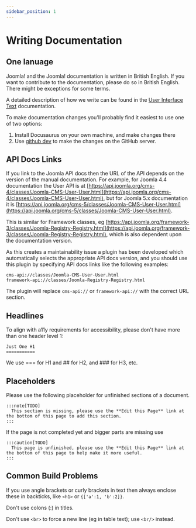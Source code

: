 ```yaml
---
sidebar_position: 1
---
```


# Writing Documentation


## One lanuage

Joomla! and the Joomla! documentation is written in British English. If you want to contribute to the documentation,
please do so in British English. There might be exceptions for some terms.

A detailed description of how we write can be found in the [User Interface Text](/docs/user-interface-text/) documentation.


To make documentation changes you'll probably find it easiest to use one of two options:
1. Install Docusaurus on your own machine, and make changes there
2. Use [github dev](https://github.com/github/dev) to make the changes on the GitHub server.

## API Docs Links

If you link to the Joomla API docs then the URL of the API depends on the version of the manual documentation.
For example, for Joomla 4.4 documentation the User API is at
[https://api.joomla.org/cms-4/classes/Joomla-CMS-User-User.html](https://api.joomla.org/cms-4/classes/Joomla-CMS-User-User.html),
but for Joomla 5.x documentation it is
[https://api.joomla.org/cms-5/classes/Joomla-CMS-User-User.html](https://api.joomla.org/cms-5/classes/Joomla-CMS-User-User.html).

This is similar for Framework classes, eg
[https://api.joomla.org/framework-3/classes/Joomla-Registry-Registry.html](https://api.joomla.org/framework-3/classes/Joomla-Registry-Registry.html),
which is also dependent upon the documentation version.

As this creates a maintainability issue a plugin has been developed which automatically selects the appropriate API
docs version, and you should use this plugin by specifying API docs links like the following examples:

```
cms-api://classes/Joomla-CMS-User-User.html
framework-api://classes/Joomla-Registry-Registry.html
```

The plugin will replace `cms-api://` or `framework-api://` with the correct URL section.

## Headlines

To align with a11y requirements for accessibility, please don't have more than one header level 1:

```
Just One H1
===========
```

We use === for H1 and ## for H2, and ### for H3, etc.

## Placeholders

Please use the following placeholder for unfinished sections of a document.

```
:::note[TODO]
  This section is missing, please use the **Edit this Page** link at the bottom of this page to add this section.
:::
```

If the page is not completed yet and bigger parts are missing use

```
:::caution[TODO]
  This page is unfinished, please use the **Edit this Page** link at the bottom of this page to help make it more useful.
:::
```

## Common Build Problems

If you use angle brackets or curly brackets in text then always enclose these in backticks, like `<h1>` or `{['a':1, 'b':2]}`.

Don't use colons (:) in titles.

Don't use `<br>` to force a new line (eg in table text); use `<br/>` instead. 

